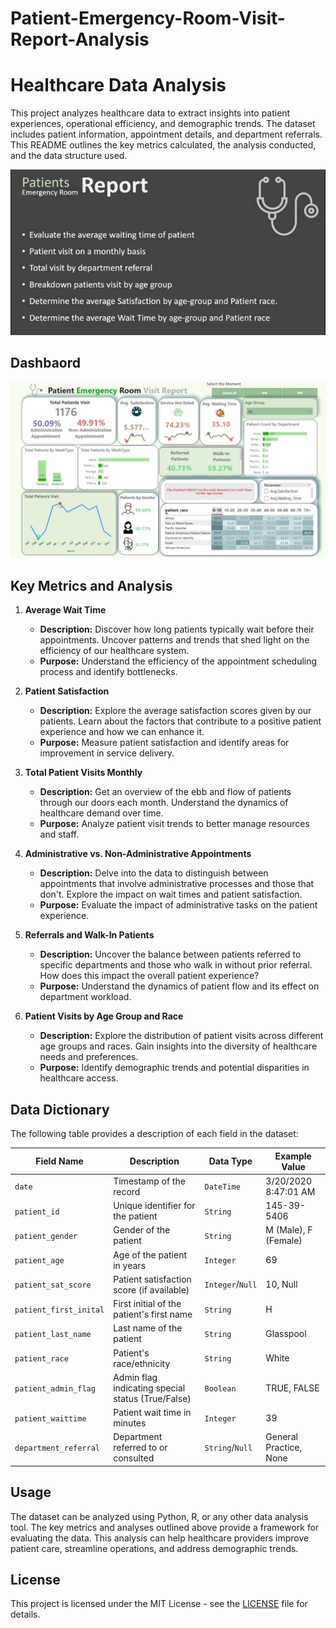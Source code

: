 # Patient-Emergency-Room-Visit-Report-Analysis

# Healthcare Data Analysis

This project analyzes healthcare data to extract insights into patient experiences, operational efficiency, and demographic trends. The dataset includes patient information, appointment details, and department referrals. This README outlines the key metrics calculated, the analysis conducted, and the data structure used.

![Overview](https://github.com/Dinesh949/Patient-Emergency-Room-Visit-Report-Analysis/blob/main/Health_Care/Overview.jpg)
## Dashbaord
![Dashbaord0](https://github.com/Dinesh949/Patient-Emergency-Room-Visit-Report-Analysis/blob/main/Health_Care/Dashbaord.jpg)
## Key Metrics and Analysis

1. **Average Wait Time**
   - **Description:** Discover how long patients typically wait before their appointments. Uncover patterns and trends that shed light on the efficiency of our healthcare system.
   - **Purpose:** Understand the efficiency of the appointment scheduling process and identify bottlenecks.

2. **Patient Satisfaction**
   - **Description:** Explore the average satisfaction scores given by our patients. Learn about the factors that contribute to a positive patient experience and how we can enhance it.
   - **Purpose:** Measure patient satisfaction and identify areas for improvement in service delivery.

3. **Total Patient Visits Monthly**
   - **Description:** Get an overview of the ebb and flow of patients through our doors each month. Understand the dynamics of healthcare demand over time.
   - **Purpose:** Analyze patient visit trends to better manage resources and staff.

4. **Administrative vs. Non-Administrative Appointments**
   - **Description:** Delve into the data to distinguish between appointments that involve administrative processes and those that don't. Explore the impact on wait times and patient satisfaction.
   - **Purpose:** Evaluate the impact of administrative tasks on the patient experience.

5. **Referrals and Walk-In Patients**
   - **Description:** Uncover the balance between patients referred to specific departments and those who walk in without prior referral. How does this impact the overall patient experience?
   - **Purpose:** Understand the dynamics of patient flow and its effect on department workload.

6. **Patient Visits by Age Group and Race**
   - **Description:** Explore the distribution of patient visits across different age groups and races. Gain insights into the diversity of healthcare needs and preferences.
   - **Purpose:** Identify demographic trends and potential disparities in healthcare access.

## Data Dictionary

The following table provides a description of each field in the dataset:

| **Field Name**           | **Description**                               | **Data Type**  | **Example Value**   |
|--------------------------|-----------------------------------------------|----------------|---------------------|
| `date`                   | Timestamp of the record                       | `DateTime`     | 3/20/2020 8:47:01 AM|
| `patient_id`             | Unique identifier for the patient             | `String`       | 145-39-5406         |
| `patient_gender`         | Gender of the patient                         | `String`       | M (Male), F (Female)|
| `patient_age`            | Age of the patient in years                   | `Integer`      | 69                  |
| `patient_sat_score`      | Patient satisfaction score (if available)     | `Integer`/`Null`| 10, Null           |
| `patient_first_inital`   | First initial of the patient's first name     | `String`       | H                   |
| `patient_last_name`      | Last name of the patient                      | `String`       | Glasspool           |
| `patient_race`           | Patient's race/ethnicity                      | `String`       | White               |
| `patient_admin_flag`     | Admin flag indicating special status (True/False) | `Boolean` | TRUE, FALSE         |
| `patient_waittime`       | Patient wait time in minutes                  | `Integer`      | 39                  |
| `department_referral`    | Department referred to or consulted           | `String`/`Null`| General Practice, None |

## Usage

The dataset can be analyzed using Python, R, or any other data analysis tool. The key metrics and analyses outlined above provide a framework for evaluating the data. This analysis can help healthcare providers improve patient care, streamline operations, and address demographic trends.

## License

This project is licensed under the MIT License - see the [LICENSE](LICENSE) file for details.

